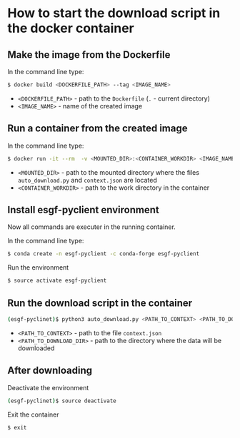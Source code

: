 # How to start the download script in the docker container
## Make the image from the Dockerfile
In the command line type:
```bash
$ docker build <DOCKERFILE_PATH> --tag <IMAGE_NAME>
```
* `<DOCKERFILE_PATH>` - path to the `Dockerfile` (`.` - current directory)
* `<IMAGE_NAME>` - name of the created image 
## Run a container from the created image
In the command line type:
```bash
$ docker run -it --rm  -v <MOUNTED_DIR>:<CONTAINER_WORKDIR> <IMAGE_NAME> /bin/bash
```
* `<MOUNTED_DIR>` - path to the mounted directory where the files `auto_download.py` and `context.json` are located
* `<CONTAINER_WORKDIR>` - path to the work directory in the container
## Install esgf-pyclient environment
Now all commands are executer in the running container.

In the command line type:
```bash
$ conda create -n esgf-pyclient -c conda-forge esgf-pyclient
```
Run the environment
```bash
$ source activate esgf-pyclient
```
## Run the download script in the container
```bash
(esgf-pyclinet)$ python3 auto_download.py <PATH_TO_CONTEXT> <PATH_TO_DOWNLOAD_DIR>
```
* `<PATH_TO_CONTEXT>` - path to the file `context.json`
* `<PATH_TO_DOWNLOAD_DIR>` - path to the directory where the data will be downloaded

## After downloading
Deactivate the environment
```bash
(esgf-pyclinet)$ source deactivate
```
Exit the container
```bash
$ exit
```
